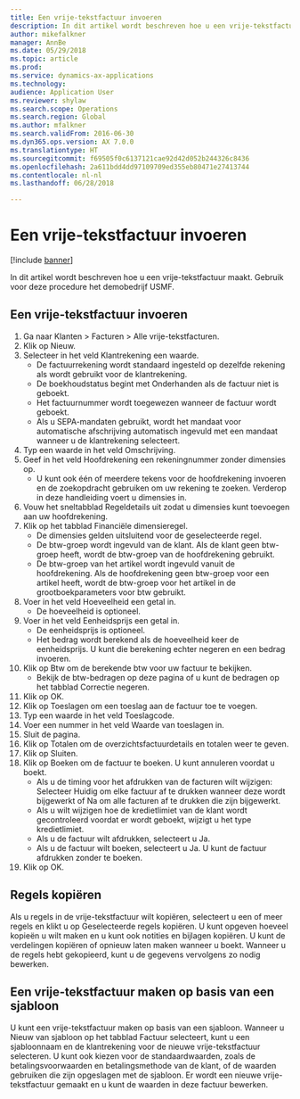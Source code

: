 ```yaml
--- 
title: Een vrije-tekstfactuur invoeren
description: In dit artikel wordt beschreven hoe u een vrije-tekstfactuur maakt.
author: mikefalkner
manager: AnnBe
ms.date: 05/29/2018
ms.topic: article
ms.prod: 
ms.service: dynamics-ax-applications
ms.technology: 
audience: Application User
ms.reviewer: shylaw
ms.search.scope: Operations
ms.search.region: Global
ms.author: mfalkner
ms.search.validFrom: 2016-06-30
ms.dyn365.ops.version: AX 7.0.0
ms.translationtype: HT
ms.sourcegitcommit: f69505f0c6137121cae92d42d052b244326c8436
ms.openlocfilehash: 2a611bdd4dd97109709ed355eb80471e27413744
ms.contentlocale: nl-nl
ms.lasthandoff: 06/28/2018

---
```


# <a name="create-a-free-text-invoice"></a>Een vrije-tekstfactuur invoeren

[!include [banner](../includes/banner.md)]

In dit artikel wordt beschreven hoe u een vrije-tekstfactuur maakt. Gebruik voor deze procedure het demobedrijf USMF.

## <a name="create-a-free-text-invoice"></a>Een vrije-tekstfactuur invoeren

1. Ga naar Klanten > Facturen > Alle vrije-tekstfacturen.
2. Klik op Nieuw.
3. Selecteer in het veld Klantrekening een waarde.
    * De factuurrekening wordt standaard ingesteld op dezelfde rekening als wordt gebruikt voor de klantrekening.   
    * De boekhoudstatus begint met Onderhanden als de factuur niet is geboekt.   
    * Het factuurnummer wordt toegewezen wanneer de factuur wordt geboekt.  
    * Als u SEPA-mandaten gebruikt, wordt het mandaat voor automatische afschrijving automatisch ingevuld met een mandaat wanneer u de klantrekening selecteert.  
4. Typ een waarde in het veld Omschrijving.
5. Geef in het veld Hoofdrekening een rekeningnummer zonder dimensies op.
    * U kunt ook één of meerdere tekens voor de hoofdrekening invoeren en de zoekopdracht gebruiken om uw rekening te zoeken. Verderop in deze handleiding voert u dimensies in.  
6. Vouw het sneltabblad Regeldetails uit zodat u dimensies kunt toevoegen aan uw hoofdrekening.
7. Klik op het tabblad Financiële dimensieregel.
    * De dimensies gelden uitsluitend voor de geselecteerde regel.    
    * De btw-groep wordt ingevuld van de klant. Als de klant geen btw-groep heeft, wordt de btw-groep van de hoofdrekening gebruikt.  
    * De btw-groep van het artikel wordt ingevuld vanuit de hoofdrekening. Als de hoofdrekening geen btw-groep voor een artikel heeft, wordt de btw-groep voor het artikel in de grootboekparameters voor btw gebruikt.    
8. Voer in het veld Hoeveelheid een getal in.
    * De hoeveelheid is optioneel.  
9. Voer in het veld Eenheidsprijs een getal in.
    * De eenheidsprijs is optioneel.  
    * Het bedrag wordt berekend als de hoeveelheid keer de eenheidsprijs. U kunt die berekening echter negeren en een bedrag invoeren.  
10. Klik op Btw om de berekende btw voor uw factuur te bekijken.
    * Bekijk de btw-bedragen op deze pagina of u kunt de bedragen op het tabblad Correctie negeren.  
11. Klik op OK.
12. Klik op Toeslagen om een toeslag aan de factuur toe te voegen. 
13. Typ een waarde in het veld Toeslagcode.
14. Voer een nummer in het veld Waarde van toeslagen in.
15. Sluit de pagina.
16. Klik op Totalen om de overzichtsfactuurdetails en totalen weer te geven.
17. Klik op Sluiten.
18. Klik op Boeken om de factuur te boeken. U kunt annuleren voordat u boekt.
    * Als u de timing voor het afdrukken van de facturen wilt wijzigen: Selecteer Huidig om elke factuur af te drukken wanneer deze wordt bijgewerkt of Na om alle facturen af te drukken die zijn bijgewerkt.  
    * Als u wilt wijzigen hoe de kredietlimiet van de klant wordt gecontroleerd voordat er wordt geboekt, wijzigt u het type kredietlimiet.  
    * Als u de factuur wilt afdrukken, selecteert u Ja.  
    * Als u de factuur wilt boeken, selecteert u Ja. U kunt de factuur afdrukken zonder te boeken.  
19. Klik op OK.

## <a name="copy-lines"></a>Regels kopiëren
Als u regels in de vrije-tekstfactuur wilt kopiëren, selecteert u een of meer regels en klikt u op Geselecteerde regels kopiëren. U kunt opgeven hoeveel kopieën u wilt maken en u kunt ook notities en bijlagen kopiëren. U kunt de verdelingen kopiëren of opnieuw laten maken wanneer u boekt. Wanneer u de regels hebt gekopieerd, kunt u de gegevens vervolgens zo nodig bewerken. 

## <a name="create-a-free-text-invoice-from-a-template"></a>Een vrije-tekstfactuur maken op basis van een sjabloon
U kunt een vrije-tekstfactuur maken op basis van een sjabloon. Wanneer u Nieuw van sjabloon op het tabblad Factuur selecteert, kunt u een sjabloonnaam en de klantrekening voor de nieuwe vrije-tekstfactuur selecteren. U kunt ook kiezen voor de standaardwaarden, zoals de betalingsvoorwaarden en betalingsmethode van de klant, of de waarden gebruiken die zijn opgeslagen met de sjabloon. Er wordt een nieuwe vrije-tekstfactuur gemaakt en u kunt de waarden in deze factuur bewerken. 


